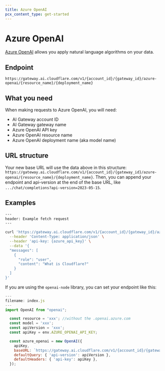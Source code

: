 ```yaml
---
title: Azure OpenAI
pcx_content_type: get-started
---
```


# Azure OpenAI
[Azure OpenAI](https://azure.microsoft.com/en-gb/products/ai-services/openai-service/) allows you apply natural language algorithms on your data.

## Endpoint

`https://gateway.ai.cloudflare.com/v1/{account_id}/{gateway_id}/azure-openai/{resource_name}/{deployment_name}`

## What you need

When making requests to Azure OpenAI, you will need:
- AI Gateway account ID
- AI Gateway gateway name
- Azure OpenAI API key
- Azure OpenAI resource name
- Azure OpenAI deployment name (aka model name)

## URL structure

Your new base URL will use the data above in this structure: `https://gateway.ai.cloudflare.com/v1/{account_id}/{gateway_id}/azure-openai/{resource_name}/{deployment_name}`. Then, you can append your endpoint and api-version at the end of the base URL, like `.../chat/completions?api-version=2023-05-15`.

## Examples

```bash
---
header: Example fetch request
---

curl 'https://gateway.ai.cloudflare.com/v1/{account_id}/{gateway_id}/azure-openai/{resource_name}/{deployment_name}/chat/completions?api-version=2023-05-15' \
  --header 'Content-Type: application/json' \
  --header 'api-key: {azure_api_key}' \
  --data '{
  "messages": [
    {
      "role": "user",
      "content": "What is Cloudflare?"
    }
  ]
}'
```

If you are using the `openai-node` library, you can set your endpoint like this:

```javascript
---
filename: index.js
---
import OpenAI from "openai";

  const resource = 'xxx'; //without the .openai.azure.com
  const model = 'xxx';
  const apiVersion = 'xxx';
  const apiKey = env.AZURE_OPENAI_API_KEY;

  const azure_openai = new OpenAI({
    apiKey,
    baseURL: `https://gateway.ai.cloudflare.com/v1/{account_id}/{gateway_id}/azure-openai/${resource}/${model}`,
    defaultQuery: { 'api-version': apiVersion },
    defaultHeaders: { 'api-key': apiKey },
  });
```
